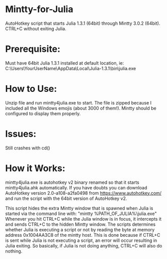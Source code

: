 # Mintty-for-Julia
AutoHotkey script that starts Julia 1.3.1 (64bit) through Mintty 3.0.2 (64bit).  CTRL+C without exiting Julia.

# Prerequisite:  
Must have 64bit Julia 1.3.1 installed at default location, ie: C:\Users\YourUserName\AppData\Local\Julia-1.3.1\bin\julia.exe

# How to Use:  
Unzip file and run mintty4julia.exe to start.  The file is zipped because I included all the Windows emojis (about 3000 of them!).  Mintty should be configured to display them properly.

# Issues:
Still crashes with cd()

# How it Works:
mintty4julia.exe is autohotkey v2 binary renamed so that it starts mintty4julia.ahk automatically.
If you have doubts you can download AutoHotkey version 2.0-a108-a2fa0498 from https://www.autohotkey.com/
and run the script with the 64bit version of AutoHotkey v2.

This script hides the extra Mintty window that is spawned when Julia is started via the command line with:
"mintty %PATH_OF_JULIA%\julia.exe"
Whenever you hit CTRL+C while the Julia window is in focus, it intercepts it and sends CTRL+C to the hidden Mintty window.
The scripts determines whether Julia is executing a script or not by reading the byte at memory address 0x1004AA3C8 of the mintty host.
This is done because if CTRL+C is sent while Julia is not executing a script, an error will occur resulting in Julia exiting.
So basically, if Julia is not doing anything, CTRL+C will also do nothing.
